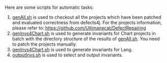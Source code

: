 Here are some scripts for automatic tasks:  
1. [genAll.sh](./genAll.sh) is used to checkout all the projects which have been patched and evaluated correctness from defects4j. For the projects information, please refer to: https://github.com/Ultimanecat/DefectRepairing  
2. [genInvs4Chart.sh](./genInvs4Chart.sh) is used to generate invariants for Chart projects in batch with the directory structure of the results of [genAll.sh](./genAll.sh). You need to patch the projects manually.  
3. [genInvs4Chart.sh](./genInvs4Chart.sh) is used to generate invariants for Lang.  
4. [outputInvs.sh](./outputInvs.sh) is used to select and output invariants.
